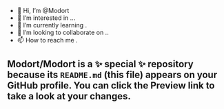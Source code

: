 - 👋 Hi, I’m @Modort
- 👀 I’m interested in ...
- 🌱 I’m currently learning .
- 💞️ I’m looking to collaborate on ..
- 📫 How to reach me .

Modort/Modort is a ✨ special ✨ repository because its `README.md` (this file) appears on your GitHub profile.
You can click the Preview link to take a look at your changes.
---
